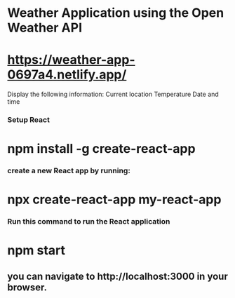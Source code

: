 # Weather Application using the Open Weather API

# https://weather-app-0697a4.netlify.app/

Display the following information:
Current location
Temperature
Date and time

### Setup React
# npm install -g create-react-app

### create a new React app by running:
# npx create-react-app my-react-app

### Run this command to run the React application
# npm start 

## you can navigate to http://localhost:3000 in your browser.
